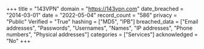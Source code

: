 +++
title = "143VPN"
domain = "https://143vpn.com"
date_breached = "2014-03-01"
date = "2022-05-04"
record_count = "586"
privacy = "Public"
Verified = "True"
hashing = ["MD5", "IPB"]
breached_data = ["Email addresses", "Passwords", "Usernames", "Names", "IP addresses", "Phone numbers", "Physical addresses"]
categories = ["Services"]
acknowledged = "No"
+++
